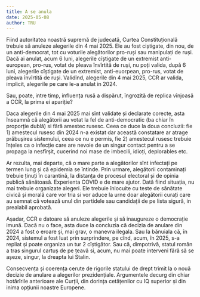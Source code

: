 ```yaml
---
title: A se anula
date: 2025-05-08
author: TRU
---
```

Fiind autoritatea noastră supremă de judecată, Curtea Constituțională trebuie să anuleze alegerile din 4 mai 2025. Ele au fost ciștigate, din nou, de un anti-democrat, tot cu voturile alegătorilor pro-ruși sau manipulați de ruși.
Dacă ai anulat, acum 6 luni, alegerile cîștigate de un extremist anti-european, pro-rus, votat de pleava învîrtită de ruși, nu poți valida, după 6 luni, alegerile cîștigate de un extremist, anti-euorpean, pro-rus, votat de pleava învîrtită de ruși. Validînd, alegerile din 4 mai 2025, CCR ar valida, implicit, alegerile pe care le-a anulat in 2024.

Sau, poate, intre timp, influența rusă a dispărut, îngrozită de replica vînjoasă a CCR, la prima ei apariție?

Daca alegerile din 4 mai 2025 mai sînt validate și declarate corecte, asta înseamnă că alegătorii au votat la fel de anti-democratic (ba chiar în proporție dublă) si fără amestec rusesc. Ceea ce duce la doua concluzii: fie 1)  amestecul rusesc din 2024 n-a existat dar această constatare ar atrage prăbușirea sistemului, ceea ce nu e permis, fie 2) amestecul rusesc trebuie înțeles ca o infecție care are nevoie de un singur contact pentru a se propaga la nesfîrșit, cucerind noi mase de imbecili, idioți, deplorables etc.
 
Ar rezulta, mai departe, că o mare parte a alegătorilor sînt infectați pe termen lung și că epidemia se întinde. Prin urmare, alegătorii contaminați trebuie ținuți în carantină,  la distanța de procesul electoral și de opinia publică sănătoasă. Experienta COVID e  de mare ajutor.
Dată fiind situația, nu mai trebuie organizate alegeri. Ele trebuie înlocuite cu teste de sănătate civică și morală care  vor tria si vor aduce la urne doar alegătorii curați care au semnat că votează unul din partidele sau candidații de pe lista sigură, in prealabil aprobată.
 
Așadar, CCR e datoare să anuleze alegerile și să inaugureze o democrație imună. Dacă nu o face, asta duce la concluzia că decizia de anulare din 2024 a fost o eroare și, mai grav, o manevra ilegala. Sau la bănuiala că, în 2024, sistemul a fost luat prin surprindere, pe cînd, acum, în 2025, s-a repliat și poate organiza un tur 2 cîștigător. Sau că, dimpotrivă, statul român a tras singurul cartuș de pe țeavă si, acum, nu mai poate interveni fără să se așeze, singur, la dreapta lui Stalin.

Consecvența și coerența cerute de rigorile statului de drept trimit la o nouă decizie de anulare a alegerilor prezidențiale. Argumentele decurg din chiar hotărîrile anterioare ale Curții, din dorința cetățenilor cu IQ superior și din inima opțiunii noastre Europene. 
 
